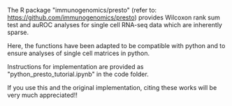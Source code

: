 The R package "immunogenomics/presto" (refer to: https://github.com/immunogenomics/presto) provides Wilcoxon rank sum test and auROC analyses for single cell RNA-seq data which are inherently sparse.

Here, the functions have been adapted to be compatible with python and to ensure analyses of single cell matrices in python.

Instructions for implementation are provided as "python_presto_tutorial.ipynb" in the code folder.

If you use this and the original implementation, citing these works will be very much appreciated!! 